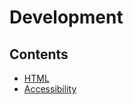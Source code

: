 # Development

## Contents
* [HTML](/development/Html.md)
* [Accessibility](/development/Accessibility.md)
